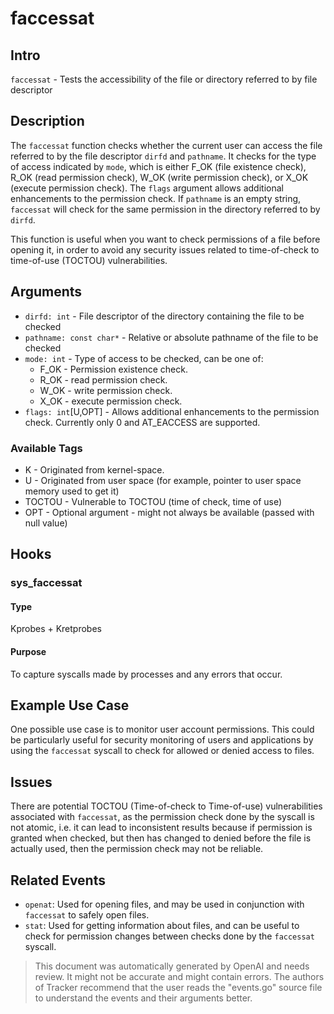 
# faccessat

## Intro
`faccessat` - Tests the accessibility of the file or directory referred to by file descriptor

## Description
The `faccessat` function checks whether the current user can access the file referred to by the file descriptor `dirfd` and `pathname`. It checks for the type of access indicated by `mode`, which is either F_OK (file existence check), R_OK (read permission check), W_OK (write permission check), or X_OK (execute permission check). The `flags` argument allows additional enhancements to the permission check. If `pathname` is an empty string, `faccessat` will check for the same permission in the directory referred to by `dirfd`.

This function is useful when you want to check permissions of a file before opening it, in order to avoid any security issues related to time-of-check to time-of-use (TOCTOU) vulnerabilities.

## Arguments
* `dirfd: int` - File descriptor of the directory containing the file to be checked  
* `pathname: const char*` - Relative or absolute pathname of the file to be checked  
* `mode: int` - Type of access to be checked, can be one of: 
  * F_OK - Permission existence check.
  * R_OK - read permission check.
  * W_OK - write permission check.
  * X_OK - execute permission check. 
* `flags: int`[U,OPT] - Allows additional enhancements to the permission check. Currently only 0 and AT_EACCESS are supported.

### Available Tags
* K - Originated from kernel-space.
* U - Originated from user space (for example, pointer to user space memory used to get it)
* TOCTOU - Vulnerable to TOCTOU (time of check, time of use)
* OPT - Optional argument - might not always be available (passed with null value)

## Hooks
### sys_faccessat
#### Type
Kprobes + Kretprobes

#### Purpose
To capture syscalls made by processes and any errors that occur.

## Example Use Case
One possible use case is to monitor user account permissions. This could be particularly useful for security monitoring of users and applications by using the `faccessat` syscall to check for allowed or denied access to files.

## Issues
There are potential TOCTOU (Time-of-check to Time-of-use) vulnerabilities associated with `faccessat`, as the permission check done by the syscall is not atomic, i.e. it can lead to inconsistent results because if permission is granted when checked, but then has changed to denied before the file is actually used, then the permission check may not be reliable.

## Related Events
* `openat`: Used for opening files, and may be used in conjunction with `faccessat` to safely open files.
* `stat`: Used for getting information about files, and can be useful to check for permission changes between checks done by the `faccessat` syscall.

> This document was automatically generated by OpenAI and needs review. It might
> not be accurate and might contain errors. The authors of Tracker recommend that
> the user reads the "events.go" source file to understand the events and their
> arguments better.
